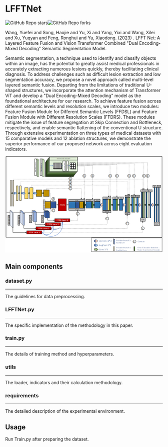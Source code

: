 # LFFTNet

![GitHub Repo stars](https://img.shields.io/github/stars/YF-W/LFFTNet)![GitHub Repo forks](https://img.shields.io/github/forks/YF-W/LFFTNet)

Wang, Yuefei and Song, Haojie and Yu, Xi and Yang, Yixi and Wang, Xilei and Xu, Yuqyan and Feng, Ronghui and Yu, Xiaodong. (2023) . LFFT Net: A Layered Feature Fusion and Vision Transformer Combined "Dual Encoding-Mixed Decoding" Semantic Segmentation Model.

Semantic segmentation, a technique used to identify and classify objects within an image, has the potential to greatly assist medical professionals in accurately extracting numerous lesions quickly, thereby facilitating clinical diagnosis. To address challenges such as difficult lesion extraction and low segmentation accuracy, we propose a novel approach called multi-level layered semantic fusion. Departing from the limitations of traditional U-shaped structures, we incorporate the attention mechanism of Transformer ViT and develop a "Dual Encoding-Mixed Decoding" model as the foundational architecture for our research. To achieve feature fusion across different semantic levels and resolution scales, we introduce two modules: Feature Fusion Module for Different Semantic Levels (FFDSL) and Feature Fusion Module with Different Resolution Scales (FFDRS). These modules mitigate the issue of feature segregation at Skip Connection and Bottleneck, respectively, and enable semantic flattening of the conventional U structure. Through extensive experimentation on three types of medical datasets with 15 comparative models and 12 ablation structures, we demonstrate the superior performance of our proposed network across eight evaluation indicators.

![structure.png](structure.png)

## Main components

### dataset.py

------

The guidelines for data preprocessing.

### LFFTNet.py

------

The specific implementation of the methodology in this paper.

### train.py

------

The details of training method and hyperparameters.

### utils

------

The loader, indicators and their calculation methodology.

### requirements

------

The detailed description of the experimental environment.

## Usage

Run Train.py after preparing the dataset.
